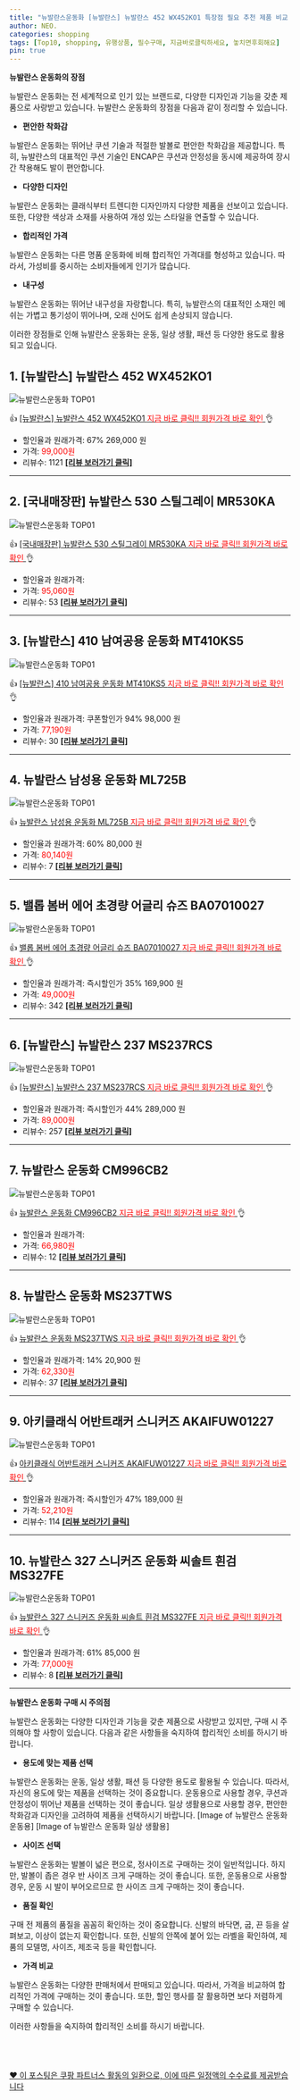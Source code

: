 ```yaml
---
title: "뉴발란스운동화 [뉴발란스] 뉴발란스 452 WX452KO1 특장점 필요 추천 제품 비교 최저 가격 비교 장점 구매 후기 구매평"
author: NEO.
categories: shopping
tags: [Top10, shopping, 유행상품, 필수구매, 지금바로클릭하세요, 놓치면후회해요]
pin: true
---
```

**뉴발란스 운동화의 장점**

뉴발란스 운동화는 전 세계적으로 인기 있는 브랜드로, 다양한 디자인과 기능을 갖춘 제품으로 사랑받고 있습니다. 뉴발란스 운동화의 장점을 다음과 같이 정리할 수 있습니다.

* **편안한 착화감**

뉴발란스 운동화는 뛰어난 쿠션 기술과 적절한 발볼로 편안한 착화감을 제공합니다. 특히, 뉴발란스의 대표적인 쿠션 기술인 ENCAP은 쿠션과 안정성을 동시에 제공하여 장시간 착용해도 발이 편안합니다.

* **다양한 디자인**

뉴발란스 운동화는 클래식부터 트렌디한 디자인까지 다양한 제품을 선보이고 있습니다. 또한, 다양한 색상과 소재를 사용하여 개성 있는 스타일을 연출할 수 있습니다.

* **합리적인 가격**

뉴발란스 운동화는 다른 명품 운동화에 비해 합리적인 가격대를 형성하고 있습니다. 따라서, 가성비를 중시하는 소비자들에게 인기가 많습니다.

* **내구성**

뉴발란스 운동화는 뛰어난 내구성을 자랑합니다. 특히, 뉴발란스의 대표적인 소재인 메쉬는 가볍고 통기성이 뛰어나며, 오래 신어도 쉽게 손상되지 않습니다.

이러한 장점들로 인해 뉴발란스 운동화는 운동, 일상 생활, 패션 등 다양한 용도로 활용되고 있습니다.

   

## 1. [뉴발란스] 뉴발란스 452 WX452KO1

![뉴발란스운동화 TOP01](https://thumbnail9.coupangcdn.com/thumbnails/remote/490x490ex/image/vendor_inventory/cc53/8b2eac4954c49cfd0333518ce556c01bf865c732e984a9f30a4fdd48f7af.jpg)


👍 [[뉴발란스] 뉴발란스 452 WX452KO1 <font color=red> 지금 바로 클릭!! 회원가격 바로 확인 </font> ](https://link.coupang.com/re/AFFSDP?lptag=AF3617701&subid=GithubCoopas&pageKey=7063186811&traceid=V0-153&itemId=17519148136&vendorItemId=85979021421) 👌 


- 할인율과 원래가격: 67%  269,000   원
- 가격: <span style='color:red'>99,000원</span>
- 리뷰수: 1121  [**[리뷰 보러가기 클릭]**](https://link.coupang.com/re/AFFSDP?lptag=AF3617701&subid=GithubCoopas&pageKey=7063186811&traceid=V0-153&itemId=17519148136&vendorItemId=85979021421)

---


   

## 2. [국내매장판] 뉴발란스 530 스틸그레이 MR530KA

![뉴발란스운동화 TOP01](https://thumbnail7.coupangcdn.com/thumbnails/remote/490x490ex/image/vendor_inventory/3744/4039fc22d0c04c973f5c01bbb657d3209d8c318da2fad5bb2a1239c3c030.jpg)


👍 [[국내매장판] 뉴발란스 530 스틸그레이 MR530KA <font color=red> 지금 바로 클릭!! 회원가격 바로 확인 </font> ](https://link.coupang.com/re/AFFSDP?lptag=AF3617701&subid=GithubCoopas&pageKey=6719502817&traceid=V0-153&itemId=15560657192&vendorItemId=87914142429) 👌 


- 할인율과 원래가격: 
- 가격: <span style='color:red'>95,060원</span>
- 리뷰수: 53  [**[리뷰 보러가기 클릭]**](https://link.coupang.com/re/AFFSDP?lptag=AF3617701&subid=GithubCoopas&pageKey=6719502817&traceid=V0-153&itemId=15560657192&vendorItemId=87914142429)

---


   

## 3. [뉴발란스] 410 남여공용 운동화 MT410KS5

![뉴발란스운동화 TOP01](https://thumbnail8.coupangcdn.com/thumbnails/remote/490x490ex/image/vendor_inventory/4e84/4c40c51a649e04c15fc5336623581fd19c4640a64ec26ff3d2b8662536a1.jpg)


👍 [[뉴발란스] 410 남여공용 운동화 MT410KS5 <font color=red> 지금 바로 클릭!! 회원가격 바로 확인 </font> ](https://link.coupang.com/re/AFFSDP?lptag=AF3617701&subid=GithubCoopas&pageKey=6912218785&traceid=V0-153&itemId=16662248828&vendorItemId=83891267480) 👌 


- 할인율과 원래가격: 쿠폰할인가 94%  98,000   원
- 가격: <span style='color:red'>77,190원</span>
- 리뷰수: 30  [**[리뷰 보러가기 클릭]**](https://link.coupang.com/re/AFFSDP?lptag=AF3617701&subid=GithubCoopas&pageKey=6912218785&traceid=V0-153&itemId=16662248828&vendorItemId=83891267480)

---


   

## 4. 뉴발란스 남성용 운동화 ML725B

![뉴발란스운동화 TOP01](https://thumbnail8.coupangcdn.com/thumbnails/remote/490x490ex/image/rs_quotation_api/sqfvqpxz/45e4f793003c4120be75fbbaef45e3d2.jpg)


👍 [뉴발란스 남성용 운동화 ML725B <font color=red> 지금 바로 클릭!! 회원가격 바로 확인 </font> ](https://link.coupang.com/re/AFFSDP?lptag=AF3617701&subid=GithubCoopas&pageKey=7075605031&traceid=V0-153&itemId=17585380043&vendorItemId=84751921221) 👌 


- 할인율과 원래가격: 60%  80,000   원
- 가격: <span style='color:red'>80,140원</span>
- 리뷰수: 7  [**[리뷰 보러가기 클릭]**](https://link.coupang.com/re/AFFSDP?lptag=AF3617701&subid=GithubCoopas&pageKey=7075605031&traceid=V0-153&itemId=17585380043&vendorItemId=84751921221)

---


   

## 5. 밸롭 봄버 에어 초경량 어글리 슈즈 BA07010027

![뉴발란스운동화 TOP01](https://thumbnail8.coupangcdn.com/thumbnails/remote/490x490ex/image/retail/images/2020/08/21/20/7/a36a5162-4f47-468b-b81a-e1ccdf091de2.jpg)


👍 [밸롭 봄버 에어 초경량 어글리 슈즈 BA07010027 <font color=red> 지금 바로 클릭!! 회원가격 바로 확인 </font> ](https://link.coupang.com/re/AFFSDP?lptag=AF3617701&subid=GithubCoopas&pageKey=1987806335&traceid=V0-153&itemId=3382110572&vendorItemId=71368762848) 👌 


- 할인율과 원래가격: 즉시할인가 35%  169,900   원
- 가격: <span style='color:red'>49,000원</span>
- 리뷰수: 342  [**[리뷰 보러가기 클릭]**](https://link.coupang.com/re/AFFSDP?lptag=AF3617701&subid=GithubCoopas&pageKey=1987806335&traceid=V0-153&itemId=3382110572&vendorItemId=71368762848)

---


   

## 6. [뉴발란스] 뉴발란스 237 MS237RCS

![뉴발란스운동화 TOP01](https://thumbnail9.coupangcdn.com/thumbnails/remote/490x490ex/image/vendor_inventory/9ed6/a70b54b919843a8051ca2b16dc3645e14746deef42986379b38d288d600e.jpg)


👍 [[뉴발란스] 뉴발란스 237 MS237RCS <font color=red> 지금 바로 클릭!! 회원가격 바로 확인 </font> ](https://link.coupang.com/re/AFFSDP?lptag=AF3617701&subid=GithubCoopas&pageKey=7337135832&traceid=V0-153&itemId=18849623575&vendorItemId=85980725751) 👌 


- 할인율과 원래가격: 즉시할인가 44%  289,000   원
- 가격: <span style='color:red'>89,000원</span>
- 리뷰수: 257  [**[리뷰 보러가기 클릭]**](https://link.coupang.com/re/AFFSDP?lptag=AF3617701&subid=GithubCoopas&pageKey=7337135832&traceid=V0-153&itemId=18849623575&vendorItemId=85980725751)

---


   

## 7. 뉴발란스 운동화 CM996CB2

![뉴발란스운동화 TOP01](https://thumbnail9.coupangcdn.com/thumbnails/remote/490x490ex/image/retail/images/2023/03/20/14/6/8f08fdf8-9860-4310-bd07-abcc3fa0e795.jpg)


👍 [뉴발란스 운동화 CM996CB2 <font color=red> 지금 바로 클릭!! 회원가격 바로 확인 </font> ](https://link.coupang.com/re/AFFSDP?lptag=AF3617701&subid=GithubCoopas&pageKey=7210003957&traceid=V0-153&itemId=18243627018&vendorItemId=85390510271) 👌 


- 할인율과 원래가격: 
- 가격: <span style='color:red'>66,980원</span>
- 리뷰수: 12  [**[리뷰 보러가기 클릭]**](https://link.coupang.com/re/AFFSDP?lptag=AF3617701&subid=GithubCoopas&pageKey=7210003957&traceid=V0-153&itemId=18243627018&vendorItemId=85390510271)

---


   

## 8. 뉴발란스 운동화 MS237TWS

![뉴발란스운동화 TOP01](https://thumbnail8.coupangcdn.com/thumbnails/remote/490x490ex/image/retail/images/2023/03/02/15/8/97542ae7-f4cf-456d-8929-d58c2b101933.png)


👍 [뉴발란스 운동화 MS237TWS <font color=red> 지금 바로 클릭!! 회원가격 바로 확인 </font> ](https://link.coupang.com/re/AFFSDP?lptag=AF3617701&subid=GithubCoopas&pageKey=7170687001&traceid=V0-153&itemId=18064487776&vendorItemId=85218142870) 👌 


- 할인율과 원래가격: 14%  20,900   원
- 가격: <span style='color:red'>62,330원</span>
- 리뷰수: 37  [**[리뷰 보러가기 클릭]**](https://link.coupang.com/re/AFFSDP?lptag=AF3617701&subid=GithubCoopas&pageKey=7170687001&traceid=V0-153&itemId=18064487776&vendorItemId=85218142870)

---


   

## 9. 아키클래식 어반트래커 스니커즈 AKAIFUW01227

![뉴발란스운동화 TOP01](https://thumbnail8.coupangcdn.com/thumbnails/remote/490x490ex/image/retail/images/2020/09/07/11/8/e9d228b4-1b49-4c99-b5fe-f41c865af2f2.jpg)


👍 [아키클래식 어반트래커 스니커즈 AKAIFUW01227 <font color=red> 지금 바로 클릭!! 회원가격 바로 확인 </font> ](https://link.coupang.com/re/AFFSDP?lptag=AF3617701&subid=GithubCoopas&pageKey=2176600215&traceid=V0-153&itemId=3703723135&vendorItemId=71521827868) 👌 


- 할인율과 원래가격: 즉시할인가 47%  189,000   원
- 가격: <span style='color:red'>52,210원</span>
- 리뷰수: 114  [**[리뷰 보러가기 클릭]**](https://link.coupang.com/re/AFFSDP?lptag=AF3617701&subid=GithubCoopas&pageKey=2176600215&traceid=V0-153&itemId=3703723135&vendorItemId=71521827868)

---


   

## 10. 뉴발란스 327 스니커즈 운동화 씨솔트 흰검 MS327FE

![뉴발란스운동화 TOP01](https://thumbnail8.coupangcdn.com/thumbnails/remote/490x490ex/image/vendor_inventory/c9aa/23ee9ef89465c359b916a7a3e274c17dc72128afba9d50bedb63277f858c.jpg)


👍 [뉴발란스 327 스니커즈 운동화 씨솔트 흰검 MS327FE <font color=red> 지금 바로 클릭!! 회원가격 바로 확인 </font> ](https://link.coupang.com/re/AFFSDP?lptag=AF3617701&subid=GithubCoopas&pageKey=7613154123&traceid=V0-153&itemId=20167783599&vendorItemId=87260056694) 👌 


- 할인율과 원래가격: 61%  85,000   원
- 가격: <span style='color:red'>77,000원</span>
- 리뷰수: 8  [**[리뷰 보러가기 클릭]**](https://link.coupang.com/re/AFFSDP?lptag=AF3617701&subid=GithubCoopas&pageKey=7613154123&traceid=V0-153&itemId=20167783599&vendorItemId=87260056694)

---
**뉴발란스 운동화 구매 시 주의점**

뉴발란스 운동화는 다양한 디자인과 기능을 갖춘 제품으로 사랑받고 있지만, 구매 시 주의해야 할 사항이 있습니다. 다음과 같은 사항들을 숙지하여 합리적인 소비를 하시기 바랍니다.

* **용도에 맞는 제품 선택**

뉴발란스 운동화는 운동, 일상 생활, 패션 등 다양한 용도로 활용될 수 있습니다. 따라서, 자신의 용도에 맞는 제품을 선택하는 것이 중요합니다. 운동용으로 사용할 경우, 쿠션과 안정성이 뛰어난 제품을 선택하는 것이 좋습니다. 일상 생활용으로 사용할 경우, 편안한 착화감과 디자인을 고려하여 제품을 선택하시기 바랍니다.
[Image of 뉴발란스 운동화 운동용]
[Image of 뉴발란스 운동화 일상 생활용]

* **사이즈 선택**

뉴발란스 운동화는 발볼이 넓은 편으로, 정사이즈로 구매하는 것이 일반적입니다. 하지만, 발볼이 좁은 경우 반 사이즈 크게 구매하는 것이 좋습니다. 또한, 운동용으로 사용할 경우, 운동 시 발이 부어오르므로 한 사이즈 크게 구매하는 것이 좋습니다.

* **품질 확인**

구매 전 제품의 품질을 꼼꼼히 확인하는 것이 중요합니다. 신발의 바닥면, 굽, 끈 등을 살펴보고, 이상이 없는지 확인합니다. 또한, 신발의 안쪽에 붙어 있는 라벨을 확인하여, 제품의 모델명, 사이즈, 제조국 등을 확인합니다.

* **가격 비교**

뉴발란스 운동화는 다양한 판매처에서 판매되고 있습니다. 따라서, 가격을 비교하여 합리적인 가격에 구매하는 것이 좋습니다. 또한, 할인 행사를 잘 활용하면 보다 저렴하게 구매할 수 있습니다.

이러한 사항들을 숙지하여 합리적인 소비를 하시기 바랍니다.<br><br><br><br><br> [ ❤  이 포스팅은 쿠팡 파트너스 활동의 일환으로, 이에 따른 일정액의 수수료를 제공받습니다](https://link.coupang.com/a/bcEFyh)